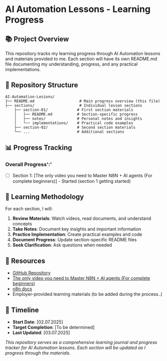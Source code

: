 # AI Automation Lessons - Learning Progress

## 📚 Project Overview

This repository tracks my learning progress through AI Automation lessons and materials provided to me. Each section will have its own README.md file documenting my understanding, progress, and any practical implementations.

## 📁 Repository Structure

```
AI-Automation-Lesions/
├── README.md                    # Main progress overview (this file)
├── sections/                    # Individual lesson sections
    ├── section-01/             # First section materials
    │   ├── README.md           # Section-specific progress
    │   ├── notes/              # Personal notes and insights
    │   └── implementations/    # Practical code examples
    ├── section-02/             # Second section materials
    └── ...                     # Additional sections
```

## 📊 Progress Tracking

### Overall Progress':'

- [ ] Section 1: [The only video you need to Master N8N + AI agents (For complete beginners)] - Started (section 1 getting started)

## 📝 Learning Methodology

For each section, I will:

1. **Review Materials**: Watch videos, read documents, and understand concepts
2. **Take Notes**: Document key insights and important information
3. **Practice Implementation**: Create practical examples and code
4. **Document Progress**: Update section-specific README files
5. **Seek Clarification**: Ask questions when needed

## 🔗 Resources

- [GitHub Repository](https://github.com/SimeonTsvetanov/AI-Automation-Lessions)
- [The only video you need to Master N8N + AI agents (For complete beginners)](https://www.youtube.com/watch?v=uScURRX-Knc&ab_channel=SimonScrapes%7CAIAutomation)
- [n8n docs](https://docs.n8n.io/)
- Employer-provided learning materials (to be added during the process..)

## 📅 Timeline

- **Start Date**: [02.07.2025]
- **Target Completion**: [To be determined]
- **Last Updated**: [03.07.2025]

_This repository serves as a comprehensive learning journal and progress tracker for AI Automation lessons. Each section will be updated as I progress through the materials._
